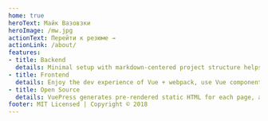 ```yaml
---
home: true
heroText: Майк Вазовзки
heroImage: /mw.jpg
actionText: Перейти к резюме →
actionLink: /about/
features:
- title: Backend
  details: Minimal setup with markdown-centered project structure helps you focus on writing.
- title: Frontend
  details: Enjoy the dev experience of Vue + webpack, use Vue components in markdown, and develop custom themes with Vue.
- title: Open Source
  details: VuePress generates pre-rendered static HTML for each page, and runs as an SPA once a page is loaded.
footer: MIT Licensed | Copyright © 2018
---
```

